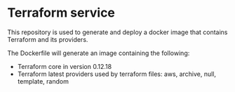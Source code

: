 # Terraform service

This repository is used to generate and deploy a docker image that contains Terraform and its providers.

The Dockerfile will generate an image containing the following:

 * Terraform core in version 0.12.18
 * Terraform latest providers used by terraform files: aws, archive, null, template, random
